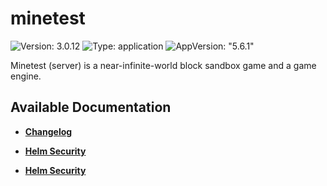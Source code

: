 # minetest

![Version: 3.0.12](https://img.shields.io/badge/Version-3.0.12-informational?style=flat-square) ![Type: application](https://img.shields.io/badge/Type-application-informational?style=flat-square) ![AppVersion: "5.6.1"](https://img.shields.io/badge/AppVersion-"5.6.1"-informational?style=flat-square)

Minetest (server) is a near-infinite-world block sandbox game and a game engine.

## Available Documentation

- [**Changelog**](CHANGELOG)

- [**Helm Security**](container-security)

- [**Helm Security**](helm-security)

